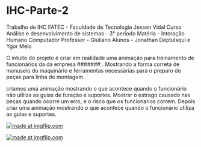 # IHC-Parte-2
Trabalho de IHC
FATEC - Faculdade de Tecnologia Jessen Vidal Curso
Análise e desenvolvimento de sistemas - 3° periodo Matéria - Interação Humano Computador
Professor - Giuliano Alunos - Jonathan Deptulsqui e Ygor Melo

O intuito do projeto é criar em realidade uma animação para treinamento de funcionários da da empresa ####### .
Mostrando a forma correta de manuseio do maquinário e ferramentas necessárias para o preparo de peças para linha de montagem.

criamos uma animação mostrando o que acontece quando o funcionário não utiliza as guias de furação e suportes.
Mostrar o estrago causado nas peças quando ocorre um erro, e o risco que os funcionarios correm.
Depois criar uma animação mostrando o que acontece quando o funcionário utiliza as guias e suportes.

<a href="https://imgflip.com/gif/3ijyhu"><img src="https://i.imgflip.com/3ijyhu.gif" title="made at imgflip.com"/></a>

<a href="https://imgflip.com/gif/3ijza5"><img src="https://i.imgflip.com/3ijza5.gif" title="made at imgflip.com"/></a>
